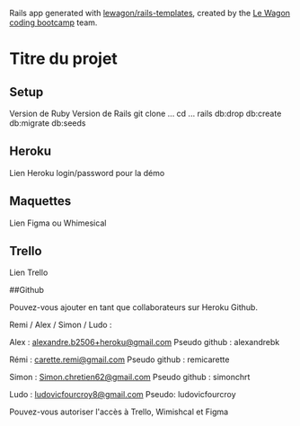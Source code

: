 Rails app generated with [lewagon/rails-templates](https://github.com/lewagon/rails-templates), created by the [Le Wagon coding bootcamp](https://www.lewagon.com) team.


# Titre du projet

## Setup

Version de Ruby
Version de Rails
git clone ...
cd ...
rails db:drop db:create db:migrate db:seeds

## Heroku

Lien Heroku
login/password pour la démo


## Maquettes

Lien Figma ou Whimesical

## Trello

Lien Trello


##Github


Pouvez-vous ajouter en tant que collaborateurs sur Heroku Github.

Remi / Alex / Simon / Ludo :

Alex : alexandre.b2506+heroku@gmail.com
Pseudo github : alexandrebk

Rémi : carette.remi@gmail.com
Pseudo github :  remicarette

Simon : Simon.chretien62@gmail.com
Pseudo github : simonchrt

Ludo : ludovicfourcroy8@gmail.com
Pseudo: ludovicfourcroy

Pouvez-vous autoriser l'accès à Trello, Wimishcal et Figma
